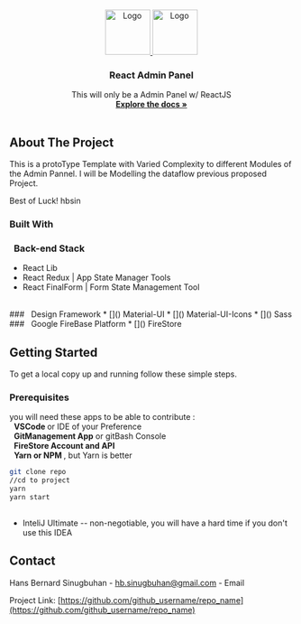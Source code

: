
<!-- PROJECT LOGO -->
<br />
<p align="center">
  <a href="https://github.com/hbsinu">
    <img src="docuRes/hbsin.png" alt="Logo" width="80" height="80">
    <img src="docuRes/logo.png" alt="Logo" width="80" height="80">
  </a>

  <h3 align="center">React Admin Panel</h3>

  <p align="center">
     This will only be a Admin Panel w/ ReactJS 
    <br />
    <a href="https://github.com/hbsinu"><strong>Explore the docs »</strong></a>
    <br />
    <br />

[comment]: <> (    <a href="https://ora.seizen-seiri.net/login/input">View Live</a>)
  </p>
</p>



<!-- TABLE OF CONTENTS -->
<!-- 
<details open="open">
  <summary><h2 style="display: inline-block">Table of Contents</h2></summary>
  <ol>
    <li>
      <a href="#about-the-project">About The Project</a>
      <ul>
        <li><a href="#built-with">Built With</a></li>
      </ul>
    </li>
    <li>
      <a href="#getting-started">Getting Started</a>
      <ul>
        <li><a href="#prerequisites">Prerequisites</a></li>
        <li><a href="#installation">Installation</a></li>
      </ul>
    </li>
    <li><a href="#usage">Usage</a></li>
    <li><a href="#roadmap">Roadmap</a></li>
    <li><a href="#contributing">Contributing</a></li>
    <li><a href="#license">License</a></li>
    <li><a href="#contact">Contact</a></li>
    <li><a href="#acknowledgements">Acknowledgements</a></li>
  </ol>
</details>

-->

<!-- ABOUT THE PROJECT -->
## About The Project


<p>
This is a protoType Template with Varied Complexity to different Modules of the Admin Pannel. 
I will be Modelling the dataflow previous proposed Project. 

Best of  Luck! 
hbsin 
</p>

<!-- `github_username`, `repo_name`, `twitter_handle`, `email`, `project_title`, `project_description` -->


### Built With

### &nbsp; Back-end Stack 
* []() React Lib 
* []() React Redux | App State Manager Tools  
* []() React FinalForm | Form State Management Tool 
<br/>
### &nbsp; Design Framework 
* []() Material-UI
* []() Material-UI-Icons
* []() Sass
  <br/>
### &nbsp; Google FireBase Platform
* []() FireStore

[comment]: <> (* []&#40;&#41; )



<!-- GETTING STARTED -->
## Getting Started

To get a local copy up and running follow these simple steps.

### Prerequisites

you will need these apps to be able to contribute :
<br/>
&nbsp; <b>VSCode </b> or  IDE of your Preference
<br/>
&nbsp; <b>GitManagement App</b> or  gitBash Console
<br/>
&nbsp; <b>FireStore Account and API</b>
<br/>
&nbsp; <b>Yarn or NPM </b> , but Yarn is better

[comment]: <> (* docker desktop -- for mysql image)

  ```sh
git clone repo 
//cd to project 
yarn 
yarn start
   
  ```

* InteliJ Ultimate -- non-negotiable, you will have a hard time if you don't use this IDEA

<!--
### Installation

1. Clone the repo
   ```sh
   git clone https://github.com/github_username/repo_name.git
   ```
2. Install Docker image packages
   ```sh
   npm install
   ```


 LICENSE 
## License

Distributed under the MIT License. See `LICENSE` for more information.

-->

<!-- CONTACT -->
## Contact

Hans Bernard Sinugbuhan - [hb.sinugbuhan@gmail.com](https://google.como) - Email

Project Link: [https://github.com/github_username/repo_name](https://github.com/github_username/repo_name)



<!-- ACKNOWLEDGEMENTS 
## Extra 

```
   { 
      "status": {         
                  "id": 1,         
                  "floor_status": "0",
                  "heart_beat": "110",
                  "heart_beat_i": 5852,
                  "heart_beat_q": 32994,
                  "breath": "860",
                  "breath_i": 45304,         
                  "breath_q": 12537,         
                  "move_i": 41198,         
                  "move_q": 8445,        
                  "year": 2019,         
                  "month": 7,         
                  "day": 22,         
                  "hour": 5,         
                  "minute": 53,        
                  "second": 28     } }
```
-->
